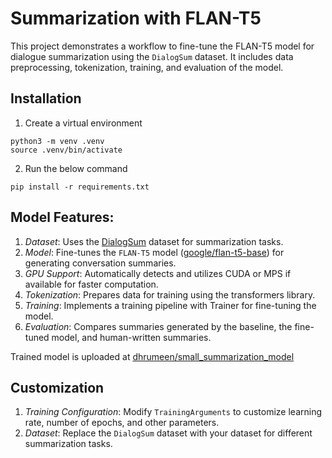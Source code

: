 # Summarization with FLAN-T5

This project demonstrates a workflow to fine-tune the FLAN-T5 model for dialogue summarization using the `DialogSum` dataset. It includes data preprocessing, tokenization, training, and evaluation of the model.

## Installation
1. Create a virtual environment
```
python3 -m venv .venv
source .venv/bin/activate
```
2. Run the below command
```
pip install -r requirements.txt
```

## Model Features:
1. *Dataset*: Uses the [DialogSum](https://huggingface.co/datasets/knkarthick/dialogsum) dataset for summarization tasks.
2. *Model*: Fine-tunes the `FLAN-T5` model ([google/flan-t5-base](https://huggingface.co/google/flan-t5-base)) for generating conversation summaries.
3. *GPU Support*: Automatically detects and utilizes CUDA or MPS if available for faster computation.
4. *Tokenization*: Prepares data for training using the transformers library.
5. *Training*: Implements a training pipeline with Trainer for fine-tuning the model.
6. *Evaluation*: Compares summaries generated by the baseline, the fine-tuned model, and human-written summaries.

Trained model is uploaded at [dhrumeen/small_summarization_model](https://huggingface.co/dhrumeen/small_summarization_model)

## Customization
1. *Training Configuration*: Modify `TrainingArguments` to customize learning rate, number of epochs, and other parameters.
2. *Dataset*: Replace the `DialogSum` dataset with your dataset for different summarization tasks.


